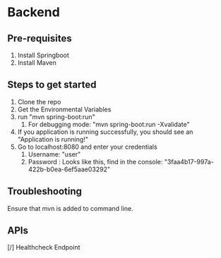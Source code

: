 # Backend

## Pre-requisites
1. Install Springboot
2. Install Maven

## Steps to get started
1. Clone the repo
2. Get the Environmental Variables
3. run "mvn spring-boot:run"
   1. For debugging mode: "mvn spring-boot:run -Xvalidate"
4. If you application is running successfully, you should see an "Application is running!" 
5. Go to localhost:8080 and enter your credentials
   1. Username: "user"
   2. Password : Looks like this, find in the console: "3faa4b17-997a-422b-b0ea-6ef5aae03292"

## Troubleshooting
Ensure that mvn is added to command line.

## APIs
[/] Healthcheck Endpoint
